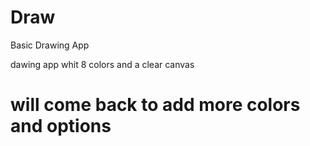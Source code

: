 # Draw
Basic Drawing App

dawing app whit 8 colors and a clear canvas 

# will come back to add more colors and options 
